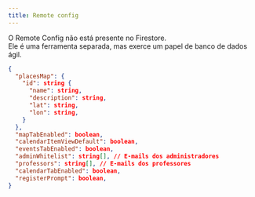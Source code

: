 ```yaml
---
title: Remote config
---
```


O Remote Config não está presente no Firestore.  
Ele é uma ferramenta separada, mas exerce um papel de banco de dados ágil.

```json
{
  "placesMap": {
    "id": string {
      "name": string,
      "description": string,
      "lat": string,
      "lon": string,
    }
  },
  "mapTabEnabled": boolean,
  "calendarItemViewDefault": boolean,
  "eventsTabEnabled": boolean,
  "adminWhitelist": string[], // E-mails dos administradores
  "professors": string[], // E-mails dos professores
  "calendarTabEnabled": boolean,
  "registerPrompt": boolean,
}
```
